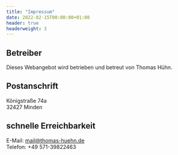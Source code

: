 ```yaml
---
title: "Impressum"
date: 2022-02-15T00:00:00+01:00
header: true
headerweight: 3
---
```

## Betreiber

Dieses Webangebot wird betrieben und betreut von Thomas Hühn.

## Postanschrift

Königstraße 74a\
32427 Minden

## schnelle Erreichbarkeit

E-Mail: mail@thomas-huehn.de\
Telefon: +49 571-39822463
